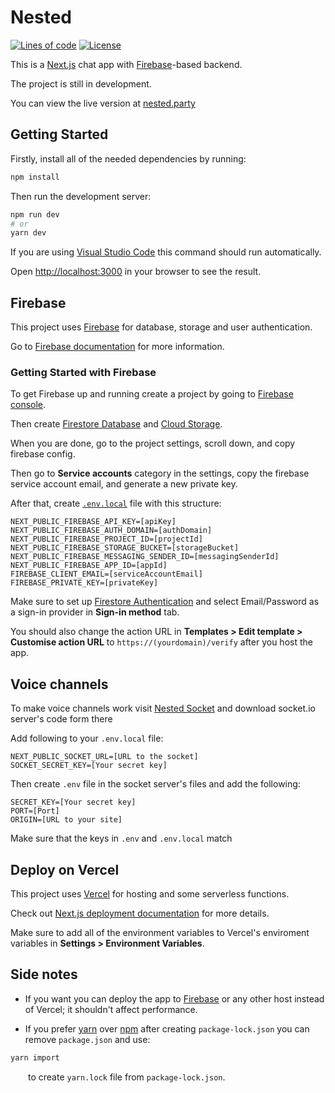 # Nested

[![Lines of code](https://tokei.rs/b1/github/Szczurox/Nested)](https://github.com/Szczurox/Nested)
[![License](https://img.shields.io/github/license/Szczurox/Nested?service=github)](https://github.com/Szczurox/Nested/blob/main/LICENSE)

This is a [Next.js](https://nextjs.org/) chat app with [Firebase](https://firebase.google.com/)-based backend.

The project is still in development. 

You can view the live version at [nested.party](https://nested.party/)

## Getting Started

Firstly, install all of the needed dependencies by running:

```bash
npm install
```

Then run the development server:

```bash
npm run dev
# or
yarn dev
```

If you are using [Visual Studio Code](https://code.visualstudio.com/) this command should run automatically.

Open [http://localhost:3000](http://localhost:3000) in your browser to see the result.

## Firebase

This project uses [Firebase](https://firebase.google.com/) for database, storage and user authentication.

Go to [Firebase documentation](https://firebase.google.com/docs) for more information.

### Getting Started with Firebase

To get Firebase up and running create a project by going to [Firebase console](https://console.firebase.google.com/u/0/).

Then create [Firestore Database](https://firebase.google.com/docs/firestore) and [Cloud Storage](https://firebase.google.com/docs/storage).

When you are done, go to the project settings, scroll down, and copy firebase config.

Then go to **Service accounts** category in the settings, copy the firebase service account email, and generate a new private key.

After that, create [`.env.local`](https://nextjs.org/docs/pages/building-your-application/configuring/environment-variables) file with this structure:

```env
NEXT_PUBLIC_FIREBASE_API_KEY=[apiKey]
NEXT_PUBLIC_FIREBASE_AUTH_DOMAIN=[authDomain]
NEXT_PUBLIC_FIREBASE_PROJECT_ID=[projectId]
NEXT_PUBLIC_FIREBASE_STORAGE_BUCKET=[storageBucket]
NEXT_PUBLIC_FIREBASE_MESSAGING_SENDER_ID=[messagingSenderId]
NEXT_PUBLIC_FIREBASE_APP_ID=[appId]
FIREBASE_CLIENT_EMAIL=[serviceAccountEmail]
FIREBASE_PRIVATE_KEY=[privateKey]
```

Make sure to set up [Firestore Authentication](https://firebase.google.com/docs/auth) and select Email/Password as a sign-in provider in **Sign-in method** tab.

You should also change the action URL in **Templates > Edit template > Customise action URL** to `https://(yourdomain)/verify` after you host the app.

## Voice channels

To make voice channels work visit [Nested Socket](https://github.com/Szczurox/nested-socket) and download socket.io server's code form there

Add following to your `.env.local` file:

```env
NEXT_PUBLIC_SOCKET_URL=[URL to the socket]
SOCKET_SECRET_KEY=[Your secret key]
```

Then create `.env` file in the socket server's files and add the following:

```env
SECRET_KEY=[Your secret key]
PORT=[Port]
ORIGIN=[URL to your site]
```

Make sure that the keys in `.env` and `.env.local` match

## Deploy on Vercel

This project uses [Vercel](https://vercel.com/new?utm_medium=default-template&filter=next.js&utm_source=create-next-app&utm_campaign=create-next-app-readme) for hosting and some serverless functions.

Check out [Next.js deployment documentation](https://nextjs.org/docs/deployment) for more details.

Make sure to add all of the environment variables to Vercel's enviroment variables in **Settings > Environment Variables**.

## Side notes

-   If you want you can deploy the app to [Firebase](https://firebase.google.com/docs/hosting) or any other host instead of Vercel; it shouldn't affect performance.

-   If you prefer [yarn](https://yarnpkg.com/) over [npm](https://www.npmjs.com/) after creating `package-lock.json` you can remove `package.json` and use:

```bash
yarn import
```

&emsp;&ensp;&ensp;to create `yarn.lock` file from `package-lock.json`.
